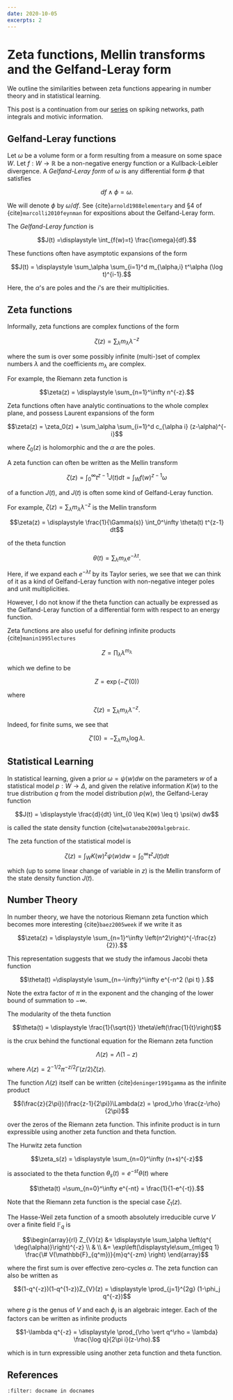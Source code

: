 ```yaml
---
date: 2020-10-05
excerpts: 2
---
```


# Zeta functions, Mellin transforms and the Gelfand-Leray form

We outline the similarities between zeta functions appearing in number theory and in statistical learning.

This post is a continuation from our [series](2020-08-28-motivic-information-path-integrals-and-spiking-networks/) on spiking networks, path integrals and motivic information.

## Gelfand-Leray functions

Let $\omega$ be a volume form or a form resulting from a measure on some space $W$. Let $f: W \rightarrow \mathbb{R}$ be a non-negative energy function or a Kullback-Leibler divergence. A _Gelfand-Leray form_ of $\omega$ is any differential form $\phi$ that satisfies

$$df \wedge \phi = \omega.$$

We will denote $\phi$ by $\omega /df$. See {cite}`arnold1988elementary` and §4 of {cite}`marcolli2010feynman` for expositions about the Gelfand-Leray form.

The _Gelfand-Leray function_ is

$$J(t) =\displaystyle \int_{f(w)=t} \frac{\omega}{df}.$$

These functions often have asymptotic expansions of the form

$$J(t) = \displaystyle \sum_\alpha \sum_{i=1}^d m_{\alpha,i} t^\alpha (\log t)^{i-1}.$$

Here, the $\alpha$'s are poles and the $i$'s are their multiplicities.

## Zeta functions

Informally, zeta functions are complex functions of the form

$$\zeta(z) = \displaystyle \sum_\lambda m_\lambda \lambda^{-z}$$

where the sum is over some possibly infinite (multi-)set of complex numbers $\lambda$ and the coefficients $m_\lambda$ are complex.

For example, the Riemann zeta function is

$$\zeta(z) = \displaystyle \sum_{n=1}^\infty n^{-z}.$$

Zeta functions often have analytic continuations to the whole complex plane, and possess Laurent expansions of the form

$$\zeta(z) = \zeta_0(z) + \sum_\alpha \sum_{i=1}^d c_{\alpha i} (z-\alpha)^{-i}$$

where $\zeta_0(z)$ is holomorphic and the $\alpha$ are the poles.

A zeta function can often be written as the Mellin transform

$$\zeta(z) = \displaystyle \int_0^\infty t^{z-1} J(t) dt = \int_W f(w)^{z-1} \omega$$

of a function $J(t)$, and $J(t)$ is often some kind of Gelfand-Leray function.

For example, $\zeta(z) = \sum_\lambda m_\lambda \lambda^{-z}$ is the Mellin transform

$$\zeta(z) = \displaystyle \frac{1}{\Gamma(s)} \int_0^\infty \theta(t) t^{z-1} dt$$

of the theta function

$$\theta(t) = \displaystyle \sum_{\lambda} m_\lambda e^{- \lambda t}.$$

Here, if we expand each $e^{-\lambda t}$ by its Taylor series, we see that we can think of it as a kind of Gelfand-Leray function with non-negative integer poles and unit multiplicities. 

However, I do not know if the theta function can actually be expressed as the Gelfand-Leray function of a differential form with respect to an energy function.

Zeta functions are also useful for defining infinite products {cite}`manin1995lectures`

$$Z = \displaystyle \prod_\lambda \lambda^{m_\lambda}$$

which we define to be

$$Z = \exp \left( - \zeta'(0)\right)$$

where

$$\zeta(z) = \displaystyle \sum_\lambda m_\lambda \lambda^{-z}.$$

Indeed, for finite sums, we see that

$$\zeta'(0) = - \displaystyle \sum_\lambda m_\lambda \log \lambda.$$

## Statistical Learning

In statistical learning, given a prior $\omega = \psi(w)dw$ on the parameters $w$ of a statistical model $p: W \rightarrow \Delta,$ and given the relative information $K(w)$ to the true distribution $q$ from the model distribution $p(w),$ the Gelfand-Leray function

$$J(t) = \displaystyle \frac{d}{dt} \int_{0 \leq K(w) \leq t} \psi(w) dw$$

is called the state density function {cite}`watanabe2009algebraic`.

The zeta function of the statistical model is

$$\zeta(z) = \int_W K(w)^z \psi(w) dw = \int_0^\infty t^z J(t)dt$$

which (up to some linear change of variable in $z$) is the Mellin transform of the state density function $J(t).$

## Number Theory

In number theory, we have the notorious Riemann zeta function which becomes more interesting {cite}`baez2005week` if we write it as

$$\zeta(z) = \displaystyle \sum_{n=1}^\infty \left(n^2\right)^{-\frac{z}{2}}.$$

This representation suggests that we study the infamous Jacobi theta function

$$\theta(t) =\displaystyle \sum_{n=-\infty}^\infty e^{-n^2 (\pi t) }.$$

Note the extra factor of $\pi$ in the exponent and the changing of the lower bound of summation to $-\infty$.

The modularity of the theta function

$$\theta(t) = \displaystyle \frac{1}{\sqrt{t}} \theta\left(\frac{1}{t}\right)$$

is the crux behind the functional equation for the Riemann zeta function

$$\Lambda(z) = \Lambda(1-z)$$

where $\Lambda(z) = 2^{-1/2}\pi^{-z/2}\Gamma(z/2)\zeta(z).$

The function $\Lambda(z)$ itself can be written {cite}`deninger1991gamma` as the infinite product

$$(\frac{z}{2\pi})(\frac{z-1}{2\pi})\Lambda(z) = \prod_\rho \frac{z-\rho}{2\pi}$$

over the zeros of the Riemann zeta function. This infinite product is in turn expressible using another zeta function and theta function.

The Hurwitz zeta function

$$\zeta_s(z) = \displaystyle \sum_{n=0}^\infty (n+s)^{-z}$$

is associated to the theta function $\theta_s(t) = e^{-st} \theta(t)$ where

$$\theta(t) =\sum_{n=0}^\infty e^{-nt} = \frac{1}{1-e^{-t}}.$$

Note that the Riemann zeta function is the special case $\zeta_1(z).$

The Hasse-Weil zeta function of a smooth absolutely irreducible curve $V$ over a finite field $\mathbb{F}_q$ is

$$\begin{array}{rl} Z_{V}(z) &= \displaystyle \sum_\alpha \left(q^{ \deg(\alpha)}\right)^{-z} \\ & \\ &= \exp\left(\displaystyle\sum_{m\geq 1} \frac{\# V(\mathbb{F}_{q^m})}{m}q^{-zm} \right) \end{array}$$

where the first sum is over effective zero-cycles $\alpha$. The zeta function can also be written as

$$(1-q^{-z})(1-q^{1-z})Z_{V}(z) = \displaystyle \prod_{j=1}^{2g} (1-\phi_j q^{-z})$$

where $g$ is the genus of $V$ and each $\phi_j$ is an algebraic integer. Each of the factors can be written as infinite products

$$1-\lambda q^{-z} = \displaystyle \prod_{\rho \vert  q^\rho = \lambda} \frac{\log q}{2\pi i}(z-\rho).$$

which is in turn expressible using another zeta function and theta function.

## References

```{bibliography}
:filter: docname in docnames
```
